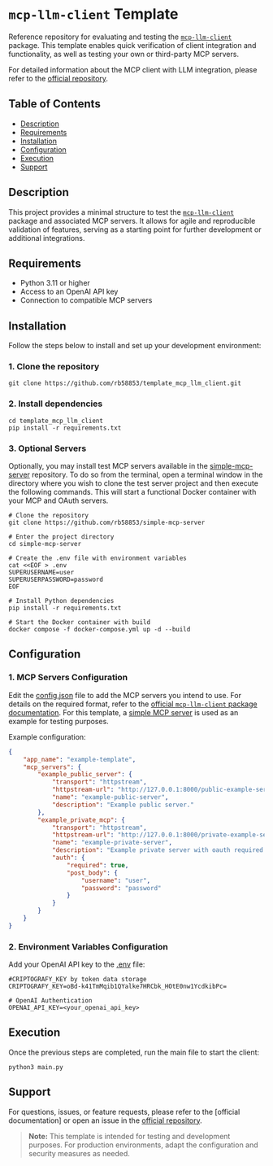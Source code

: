 # `mcp-llm-client` Template

Reference repository for evaluating and testing the [`mcp-llm-client`](https://github.com/rb58853/mcp-llm-client) package. This template enables quick verification of client integration and functionality, as well as testing your own or third-party MCP servers.

For detailed information about the MCP client with LLM integration, please refer to the [official repository](https://github.com/rb58853/mcp-llm-client).

## Table of Contents

- [Description](#description)
- [Requirements](#requirements)
- [Installation](#installation)
- [Configuration](#configuration)
- [Execution](#execution)
- [Support](#support)

## Description

This project provides a minimal structure to test the [`mcp-llm-client`](https://github.com/rb58853/mcp-llm-client) package and associated MCP servers. It allows for agile and reproducible validation of features, serving as a starting point for further development or additional integrations.

## Requirements

- Python 3.11 or higher
- Access to an OpenAI API key
- Connection to compatible MCP servers

## Installation

Follow the steps below to install and set up your development environment:

### 1. Clone the repository

```shell
git clone https://github.com/rb58853/template_mcp_llm_client.git
```

### 2. Install dependencies

```shell
cd template_mcp_llm_client
pip install -r requirements.txt
```

### 3. Optional Servers

Optionally, you may install test MCP servers available in the [simple-mcp-server](https://github.com/rb58853/simple-mcp-server) repository. To do so from the terminal, open a terminal window in the directory where you wish to clone the test server project and then execute the following commands. This will start a functional Docker container with your MCP and OAuth servers.

```shell
# Clone the repository
git clone https://github.com/rb58853/simple-mcp-server

# Enter the project directory
cd simple-mcp-server

# Create the .env file with environment variables
cat <<EOF > .env
SUPERUSERNAME=user
SUPERUSERPASSWORD=password
EOF

# Install Python dependencies
pip install -r requirements.txt

# Start the Docker container with build
docker compose -f docker-compose.yml up -d --build
```

## Configuration

### 1. MCP Servers Configuration

Edit the [config.json](config.json) file to add the MCP servers you intend to use. For details on the required format, refer to the [official `mcp-llm-client` package documentation](https://github.com/rb58853/mcp-llm-client). For this template, a [simple MCP server](https://github.com/rb58853/simple-mcp-server) is used as an example for testing purposes.

Example configuration:

```json
{
    "app_name": "example-template",
    "mcp_servers": {
        "example_public_server": {
            "transport": "httpstream",
            "httpstream-url": "http://127.0.0.1:8000/public-example-server/mcp",
            "name": "example-public-server",
            "description": "Example public server."
        },
        "example_private_mcp": {
            "transport": "httpstream",
            "httpstream-url": "http://127.0.0.1:8000/private-example-server/mcp",
            "name": "example-private-server",
            "description": "Example private server with oauth required.",
            "auth": {
                "required": true,
                "post_body": {
                    "username": "user",
                    "password": "password"
                }
            }
        }
    }
}
```

### 2. Environment Variables Configuration

Add your OpenAI API key to the [.env](.env) file:

```env
#CRIPTOGRAFY_KEY by token data storage
CRIPTOGRAFY_KEY=oBd-k41TmMqib1QYalke7HRCbk_HOtE0nw1YcdkibPc=

# OpenAI Authentication
OPENAI_API_KEY=<your_openai_api_key>
```

## Execution

Once the previous steps are completed, run the main file to start the client:

```shell
python3 main.py
```

## Support

For questions, issues, or feature requests, please refer to the [official documentation] or open an issue in the [official repository](https://github.com/rb58853/mcp-llm-client).

> **Note:** This template is intended for testing and development purposes. For production environments, adapt the configuration and security measures as needed.
